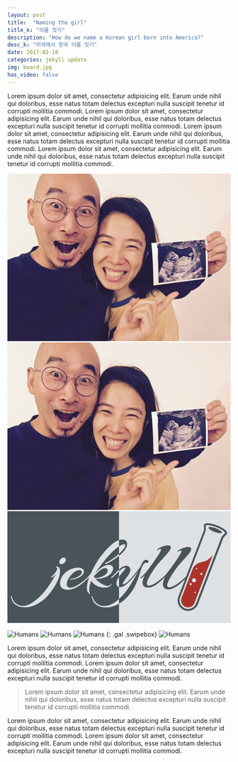 ```yaml
---
layout: post
title:  "Naming the girl"
title_k: "이름 짓기"
description: "How do we name a Korean girl born into America?"
desc_k: "미국에서 한국 이름 짓기"
date: 2017-02-10
categories: jekyll update
img: board.jpg
has_video: false
---
```


Lorem ipsum dolor sit amet, consectetur adipisicing elit. Earum unde nihil qui doloribus, esse natus totam delectus excepturi nulla suscipit tenetur id corrupti mollitia commodi.
Lorem ipsum dolor sit amet, consectetur adipisicing elit. Earum unde nihil qui doloribus, esse natus totam delectus excepturi nulla suscipit tenetur id corrupti mollitia commodi.
Lorem ipsum dolor sit amet, consectetur adipisicing elit. Earum unde nihil qui doloribus, esse natus totam delectus excepturi nulla suscipit tenetur id corrupti mollitia commodi.
Lorem ipsum dolor sit amet, consectetur adipisicing elit. Earum unde nihil qui doloribus, esse natus totam delectus excepturi nulla suscipit tenetur id corrupti mollitia commodi.

<p><a href="../assets/images/b-and-y.jpg" data-lightbox="appfoundry_image_set" data-title="The AppFoundry Logo"><img src="../assets/images/b-and-y.jpg" alt="This is our logo" class="gal-l" style="" /></a>
<a href="../assets/images/b-and-y.jpg" data-lightbox="appfoundry_image_set" data-title="The AppFoundry Logo"><img src="../assets/images/b-and-y.jpg" alt="This is our logo" class="gal-r" style="" /></a>
<a href="../assets/images/jekyll-poster.png" data-lightbox="appfoundry_image_set" data-title="The AppFoundry Logo"><img src="../assets/images/jekyll-poster.png" alt="This is our logo" class="" style="" /></a></p>

![Humans]({{site.baseurl}}/assets/images/jekyll-poster.png)
![Humans]({{site.baseurl}}/assets/images/jekyll-poster.png)
![Humans]({{site.baseurl}}/assets/images/jekyll-poster.png)
{: .gal .swipebox}
![Humans]({{site.baseurl}}/assets/images/jekyll-poster.png)

Lorem ipsum dolor sit amet, consectetur adipisicing elit. Earum unde nihil qui doloribus, esse natus totam delectus excepturi nulla suscipit tenetur id corrupti mollitia commodi.
Lorem ipsum dolor sit amet, consectetur adipisicing elit. Earum unde nihil qui doloribus, esse natus totam delectus excepturi nulla suscipit tenetur id corrupti mollitia commodi.

> Lorem ipsum dolor sit amet, consectetur adipisicing elit. Earum unde nihil qui doloribus, esse natus totam delectus excepturi nulla suscipit tenetur id corrupti mollitia commodi.

Lorem ipsum dolor sit amet, consectetur adipisicing elit. Earum unde nihil qui doloribus, esse natus totam delectus excepturi nulla suscipit tenetur id corrupti mollitia commodi.
Lorem ipsum dolor sit amet, consectetur adipisicing elit. Earum unde nihil qui doloribus, esse natus totam delectus excepturi nulla suscipit tenetur id corrupti mollitia commodi.
